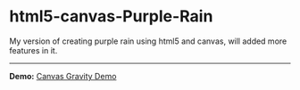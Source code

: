 # html5-canvas-Purple-Rain

My version of creating purple rain using html5 and canvas, will added more features in it.

---

**Demo:** [Canvas Gravity Demo](https://muhammadmoiz200099.github.io/Purple-Rain-Using-Html-5-Canvas/)
